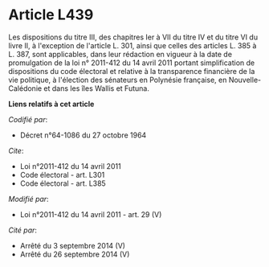 # Article L439

Les dispositions du titre III, des chapitres Ier à VII du titre IV et du titre VI du livre II, à l'exception de l'article L.
301, ainsi que celles des articles L. 385 à L. 387, sont applicables, dans leur rédaction en vigueur à la date de
promulgation de la loi n° 2011-412 du 14 avril 2011 portant simplification de dispositions du code électoral et relative à la
transparence financière de la vie politique, à l'élection des sénateurs en Polynésie française, en Nouvelle-Calédonie et dans
les îles Wallis et Futuna.

**Liens relatifs à cet article**

_Codifié par_:

  - Décret n°64-1086 du 27 octobre 1964

_Cite_:

  - Loi n°2011-412 du 14 avril 2011
  - Code électoral - art. L301
  - Code électoral - art. L385

_Modifié par_:

  - Loi n°2011-412 du 14 avril 2011 - art. 29 (V)

_Cité par_:

  - Arrêté du 3 septembre 2014 (V)
  - Arrêté du 26 septembre 2014 (V)
